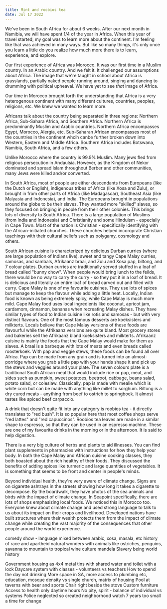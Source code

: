 ```yaml
---
title: Mint and roobios tea
date: Jul 17 2022
---
```


We've been in South Africa for about 6 weeks. After our next month in Namibia, we will have spent 1/4 of the year in Africa. When this year of travel started, my goal was to learn more about the continent. I'm feeling like that was achieved in many ways. But like so many things, it's only once you learn a little do you realize how much more there is to learn, experience, and explore.

Our first experience of Africa was Morocco. It was our first time in a Muslim country. In an Arabic country. And we felt it. It challenged our assumptions about Africa. The image that we're taught in school about Africa is grasslands, partially naked people running around, singing and dancing to drumming with political upheaval. We have yet to see _that_ image of Africa. 

Our time in Morocco brought forth the understanding that Africa is a very heterogenous continent with many different cultures, countries, peoples, religions, etc. We knew we wanted to learn more.

Africans talk about the country being separated in three regions: Northern Africa, Sub-Sahara Africa, and Southern Africa. Northern Africa is predominantly Muslim and Arabic countries. Northern Africa encompasses Egypt, Morocco, Alergia, etc. Sub-Saharan African encompasses most of the countries in the continent whcih canbe further broken down into Western, Eastern and Middle Africa. Southern Africa includes Botswana, Namibia, South Africa, and a few others. 

Unlike Morocco where the country is 99.9% Muslim. Many jews fled from religious persecution in Andaulsia. However, as the Kingdom of Nekor dominated and spread Islam throughout Berber and other communities, many Jews were killed and/or converted.

In South Africa, most of people are either descendants from Europeans (like the Dutch or English), indigenous tribes of Africa (like Xosa and Zulu), or brought in from other parts of Africa (like Madagascar), Southeast Asia (like Malyasia and Indonesia), and India. The Europeans brought in populations around the globe to be their slaves. They wanted more "skilled" slaves, so they focused on bringing in people from their other colonies. This brings lots of diversity to South Africa. There is a large population of Muslims (from India and Indonesia) and Christianity and some Hinduism - especially in Cape Town. Most of the nation is Christian - specifically identifying with the African-initiated churches. These churches helped incoroprate Christian teachings with their cultural beliefs such as polygamy, cosmology and others. 

South African cuisine is characterized by delicious Durban curries (where are large population of Indians live), sweet and tangy Cape Malay curries, samosas, and sambals, Afrikaanz braai, and Zulu and Xosa pap, biltong, and 7 colour plates. Durban curries are traditionally served stuffed in a loaf of bread called "bunny chow". When people would bring lunch to the feilds, there would be no way to carry the curry - so they put it in a loaf of bread. It is delicious and literally an entire loaf of bread carved out and filled with curry. Cape Malay is one of my favourite cuisines. They use lots of spices but manage to keep the flavour while adding a little heat. Locally, Indian food is known as being extremely spicy, while Cape Malay is much more mild. Cape Malay food uses local ingredients like coconut, apricot jam, cardamom, cinnamon, bananas when recreating Malay dishes. They have similar types of food to Indian cuisine like rotis and samosas - but with very distinct flavours. One of the most famous desserts are koeksisters and milkterts. Locals believe that Cape Malay versions of these foods are flavourful while the Afrikaanz versions are quite bland. Most grocery stores and bakeries sell the Afrikaanz bland koeksisters and milkterts. Afrikaanz cuisine is mainly the foods that the Cape Malay would make for them as slaves. A braai is a barbeque with lots of meats and even breads called roosterkoek. With pap and veggie stews, these foods can be found all over Africa. Pap can be made from any grain and is turned into an almost-porridge where you grab a little pap with your hands shape it and pick up the stews and veggies around your plate. The seven colours plate is a traditional South African meal that would include rice or pap, meat, and sides such as pumpkin, sweet potatoes, beetroot, cabbage, beans salad, potato salad, or coleslaw. Classically, pap is made with mealie which is white corn but can be made with anything like millet to sorghum. Biltong is a dry cured meats - anything from beef to ostrich to springboek. It almost tastes like spiced beef carpaccio. 

A drink that doesn't quite fit into any category is roobios tea - it directly translates to "red bush". It is so popular here that most coffee shops serve "red lattes" and "red capuccinos". Roobios tea leaves are made in a similar shape to espresso, so that they can be used in an espresso machine. These are one of my favourite drinks in the morning or in the afternoon. It is said to help digestion.

There is a very big culture of herbs and plants to aid illnesses. You can find plant supplements in pharmacies with instructions for how they help your body. In both the Cape Malay and African cuisine cooking classes, they both boasted about the rich healthy of their foods. They discussed the benefits of adding spices like turmeric and large quantities of vegetables. It is something that seems to be front and center in people's minds. 

Beyond individual health, they're very aware of climate change. Signs are on cigarette ashtrays in the streets showing how long it takes a cigarette to decompose. By the boardwalk, they have photos of the sea animals and birds with the impact of climate change. In Seapoint specifically, there are lots of shops emphasizing local foods. We noticed this in Morocco too. Everyone knew about climate change and used strong language to talk to us about its impact on their crops and livelihood. Developed nations have built structures where their wealth protects them from the impact of climate change while creating the vast majority of the consequences that other people around the world experience. 

comedy show - language mixed between arabic, xosa, masala, etc
history of race and apartheid
natural wonders with animals like ostriches, penguins, savanna to mountain to tropical
wine culture
mandela
Slavery being world history

Government housing as 4x4 metal tins with shared water and toilet with a lock
Daycare system with classes - volunteers vs teachers
How to spend the day not drinking
More space in SA, more access to plumbing etc, education, mosque density vs single church, matrix of housing 
Pool at taverns with beer and sports
Chair right beside the stove
Custom furniture
Access to health only daytime hours 
No pity, spirit - balance of individual vs systems
Police neglected so created neighborhood watch
7 years too small a time for change